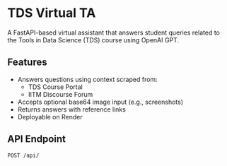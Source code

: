# TDS Virtual TA

A FastAPI-based virtual assistant that answers student queries related to the Tools in Data Science (TDS) course using OpenAI GPT.

## Features
- Answers questions using context scraped from:
  - TDS Course Portal
  - IITM Discourse Forum
- Accepts optional base64 image input (e.g., screenshots)
- Returns answers with reference links
- Deployable on Render

## API Endpoint
```http
POST /api/
